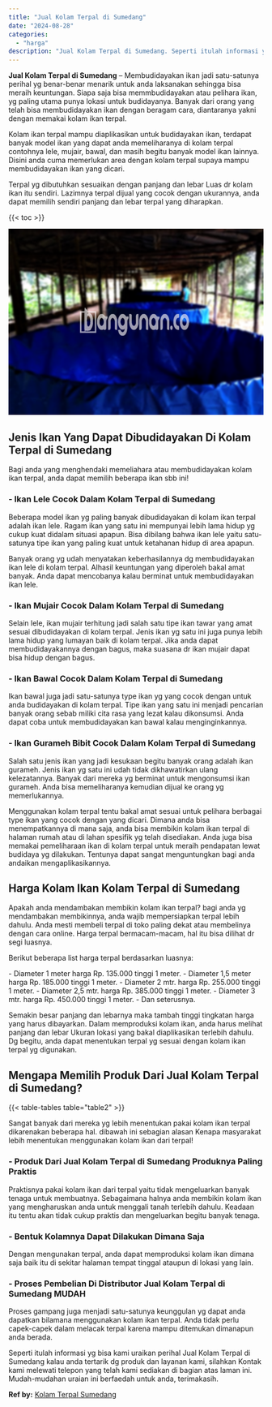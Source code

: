 ```yaml
---
title: "Jual Kolam Terpal di Sumedang"
date: "2024-08-28"
categories: 
  - "harga"
description: "Jual Kolam Terpal di Sumedang. Seperti itulah informasi yg bisa kami uraikan perihal Jual Kolam Terpal di Sumedang kalau anda tertarik dg produk dan layanan..."
---
```


**Jual Kolam Terpal di Sumedang** – Membudidayakan ikan jadi satu-satunya perihal yg benar-benar menarik untuk anda laksanakan sehingga bisa meraih keuntungan. Siapa saja bisa memmbudidayakan atau pelihara ikan, yg paling utama punya lokasi untuk budidayanya. Banyak dari orang yang telah bisa membudidayakan ikan dengan beragam cara, diantaranya yakni dengan memakai kolam ikan terpal.

Kolam ikan terpal mampu diaplikasikan untuk budidayakan ikan, terdapat banyak model ikan yang dapat anda memeliharanya di kolam terpal contohnya lele, mujair, bawal, dan masih begitu banyak model ikan lainnya. Disini anda cuma memerlukan area dengan kolam terpal supaya mampu membudidayakan ikan yang dicari.

Terpal yg dibutuhkan sesuaikan dengan panjang dan lebar Luas dr kolam ikan itu sendiri. Lazimnya terpal dijual yang cocok dengan ukurannya, anda dapat memilih sendiri panjang dan lebar terpal yang diharapkan.

{{< toc >}}

![Jual Kolam Terpal di Sumedang](/images/jual-kolam-terpal-62.png)

## Jenis Ikan Yang Dapat Dibudidayakan Di Kolam Terpal di Sumedang

Bagi anda yang menghendaki memeliahara atau membudidayakan kolam ikan terpal, anda dapat memilih beberapa ikan sbb ini!

### \- Ikan Lele Cocok Dalam Kolam Terpal di Sumedang

Beberapa model ikan yg paling banyak dibudidayakan di kolam ikan terpal adalah ikan lele. Ragam ikan yang satu ini mempunyai lebih lama hidup yg cukup kuat didalam situasi apapun. Bisa dibilang bahwa ikan lele yaitu satu-satunya tipe ikan yang paling kuat untuk ketahanan hidup di area apapun.

Banyak orang yg udah menyatakan keberhasilannya dg membudidayakan ikan lele di kolam terpal. Alhasil keuntungan yang diperoleh bakal amat banyak. Anda dapat mencobanya kalau berminat untuk membudidayakan ikan lele.

### \- Ikan Mujair Cocok Dalam Kolam Terpal di Sumedang

Selain lele, ikan mujair terhitung jadi salah satu tipe ikan tawar yang amat sesuai dibudidayakan di kolam terpal. Jenis ikan yg satu ini juga punya lebih lama hidup yang lumayan baik di kolam terpal. Jika anda dapat membudidayakannya dengan bagus, maka suasana dr ikan mujair dapat bisa hidup dengan bagus.

### \- Ikan Bawal Cocok Dalam Kolam Terpal di Sumedang

Ikan bawal juga jadi satu-satunya type ikan yg yang cocok dengan untuk anda budidayakan di kolam terpal. Tipe ikan yang satu ini menjadi pencarian banyak orang sebab miliki cita rasa yang lezat kalau dikonsumsi. Anda dapat coba untuk membudidayakan kan bawal kalau menginginkannya.

### \- Ikan Gurameh Bibit Cocok Dalam Kolam Terpal di Sumedang

Salah satu jenis ikan yang jadi kesukaan begitu banyak orang adalah ikan gurameh. Jenis ikan yg satu ini udah tidak dikhawatirkan ulang kelezatannya. Banyak dari mereka yg berminat untuk mengonsumsi ikan gurameh. Anda bisa memeliharanya kemudian dijual ke orang yg memerlukannya.

Menggunakan kolam terpal tentu bakal amat sesuai untuk pelihara berbagai type ikan yang cocok dengan yang dicari. Dimana anda bisa menempatkannya di mana saja, anda bisa membikin kolam ikan terpal di halaman rumah atau di lahan spesifik yg telah disediakan. Anda juga bisa memakai pemeliharaan ikan di kolam terpal untuk meraih pendapatan lewat budidaya yg dilakukan. Tentunya dapat sangat menguntungkan bagi anda andaikan mengaplikasikannya.

## Harga Kolam Ikan Kolam Terpal di Sumedang

Apakah anda mendambakan membikin kolam ikan terpal? bagi anda yg mendambakan membikinnya, anda wajib mempersiapkan terpal lebih dahulu. Anda mesti membeli terpal di toko paling dekat atau membelinya dengan cara online. Harga terpal bermacam-macam, hal itu bisa dilihat dr segi luasnya.

Berikut beberapa list harga terpal berdasarkan luasnya:

\- Diameter 1 meter harga Rp. 135.000 tinggi 1 meter. - Diameter 1,5 meter harga Rp. 185.000 tinggi 1 meter. - Diameter 2 mtr. harga Rp. 255.000 tinggi 1 meter. - Diameter 2,5 mtr. harga Rp. 385.000 tinggi 1 meter. - Diameter 3 mtr. harga Rp. 450.000 tinggi 1 meter. - Dan seterusnya.

Semakin besar panjang dan lebarnya maka tambah tinggi tingkatan harga yang harus dibayarkan. Dalam memproduksi kolam ikan, anda harus melihat panjang dan lebar Ukuran lokasi yang bakal diaplikasikan terlebih dahulu. Dg begitu, anda dapat menentukan terpal yg sesuai dengan kolam ikan terpal yg digunakan.

## Mengapa Memilih Produk Dari Jual Kolam Terpal di Sumedang?

{{< table-tables table="table2" >}}

Sangat banyak dari mereka yg lebih menentukan pakai kolam ikan terpal dikarenakan beberapa hal. dibawah ini sebagian alasan Kenapa masyarakat lebih menentukan menggunakan kolam ikan dari terpal!

### \- Produk Dari Jual Kolam Terpal di Sumedang Produknya Paling Praktis

Praktisnya pakai kolam ikan dari terpal yaitu tidak mengeluarkan banyak tenaga untuk membuatnya. Sebagaimana halnya anda membikin kolam ikan yang mengharuskan anda untuk menggali tanah terlebih dahulu. Keadaan itu tentu akan tidak cukup praktis dan mengeluarkan begitu banyak tenaga.

### \- Bentuk Kolamnya Dapat Dilakukan Dimana Saja

Dengan mengunakan terpal, anda dapat memproduksi kolam ikan dimana saja baik itu di sekitar halaman tempat tinggal ataupun di lokasi yang lain.

### \- Proses Pembelian Di Distributor Jual Kolam Terpal di Sumedang MUDAH

Proses gampang juga menjadi satu-satunya keunggulan yg dapat anda dapatkan bilamana menggunakan kolam ikan terpal. Anda tidak perlu capek-capek dalam melacak terpal karena mampu ditemukan dimanapun anda berada.

Seperti itulah informasi yg bisa kami uraikan perihal Jual Kolam Terpal di Sumedang kalau anda tertarik dg produk dan layanan kami, silahkan Kontak kami melewati telepon yang telah kami sediakan di bagian atas laman ini. Mudah-mudahan uraian ini berfaedah untuk anda, terimakasih.

**Ref by:** [Kolam Terpal Sumedang](https://id.wikipedia.org/wiki/Kolam)

